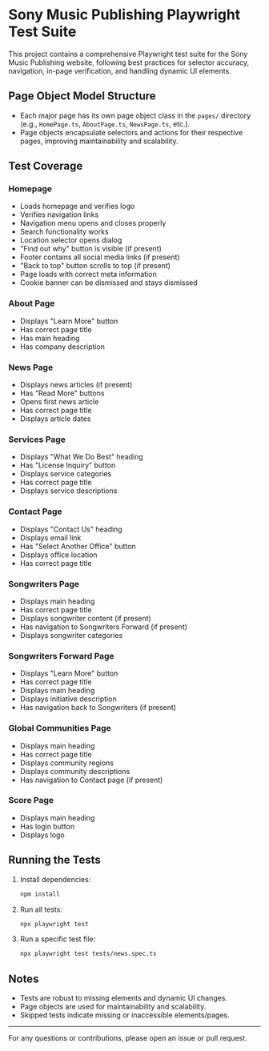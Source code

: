 # Sony Music Publishing Playwright Test Suite

This project contains a comprehensive Playwright test suite for the Sony Music Publishing website, following best practices for selector accuracy, navigation, in-page verification, and handling dynamic UI elements.

## Page Object Model Structure
- Each major page has its own page object class in the `pages/` directory (e.g., `HomePage.ts`, `AboutPage.ts`, `NewsPage.ts`, etc.).
- Page objects encapsulate selectors and actions for their respective pages, improving maintainability and scalability.

## Test Coverage

### Homepage
- Loads homepage and verifies logo
- Verifies navigation links
- Navigation menu opens and closes properly
- Search functionality works
- Location selector opens dialog
- "Find out why" button is visible (if present)
- Footer contains all social media links (if present)
- "Back to top" button scrolls to top (if present)
- Page loads with correct meta information
- Cookie banner can be dismissed and stays dismissed

### About Page
- Displays "Learn More" button
- Has correct page title
- Has main heading
- Has company description

### News Page
- Displays news articles (if present)
- Has "Read More" buttons
- Opens first news article
- Has correct page title
- Displays article dates

### Services Page
- Displays "What We Do Best" heading
- Has "License Inquiry" button
- Displays service categories
- Has correct page title
- Displays service descriptions

### Contact Page
- Displays "Contact Us" heading
- Displays email link
- Has "Select Another Office" button
- Displays office location
- Has correct page title

### Songwriters Page
- Displays main heading
- Has correct page title
- Displays songwriter content (if present)
- Has navigation to Songwriters Forward (if present)
- Displays songwriter categories

### Songwriters Forward Page
- Displays "Learn More" button
- Has correct page title
- Displays main heading
- Displays initiative description
- Has navigation back to Songwriters (if present)

### Global Communities Page
- Displays main heading
- Has correct page title
- Displays community regions
- Displays community descriptions
- Has navigation to Contact page (if present)

### Score Page
- Displays main heading
- Has login button
- Displays logo

## Running the Tests

1. Install dependencies:
   ```sh
   npm install
   ```
2. Run all tests:
   ```sh
   npx playwright test
   ```
3. Run a specific test file:
   ```sh
   npx playwright test tests/news.spec.ts
   ```

## Notes
- Tests are robust to missing elements and dynamic UI changes.
- Page objects are used for maintainability and scalability.
- Skipped tests indicate missing or inaccessible elements/pages.

---

For any questions or contributions, please open an issue or pull request. 